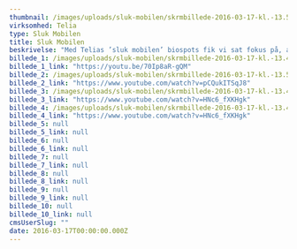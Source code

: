 ```yaml
---
thumbnail: /images/uploads/sluk-mobilen/skrmbillede-2016-03-17-kl.-13.50.46.png
virksomhed: Telia
type: Sluk Mobilen
title: Sluk Mobilen
beskrivelse: "Med Telias ’sluk mobilen’ biospots fik vi sat fokus på, at livet krævet et godt netværk – MEN at der skal være tid og plads til ro og fordybelse. F.eks. er det god stilat være offline, når du går i biografen. \n\n"
billede_1: /images/uploads/sluk-mobilen/skrmbillede-2016-03-17-kl.-13.48.19.png
billede_1_link: "https://youtu.be/70Ip8aR-gQM"
billede_2: /images/uploads/sluk-mobilen/skrmbillede-2016-03-17-kl.-13.58.08.png
billede_2_link: "https://www.youtube.com/watch?v=pCQukITSqJ8"
billede_3: /images/uploads/sluk-mobilen/skrmbillede-2016-03-17-kl.-13.46.55.png
billede_3_link: "https://www.youtube.com/watch?v=HNc6_fXKHgk"
billede_4: /images/uploads/sluk-mobilen/skrmbillede-2016-03-17-kl.-13.41.30.png
billede_4_link: "https://www.youtube.com/watch?v=HNc6_fXKHgk"
billede_5: null
billede_5_link: null
billede_6: null
billede_6_link: null
billede_7: null
billede_7_link: null
billede_8: null
billede_8_link: null
billede_9: null
billede_9_link: null
billede_10: null
billede_10_link: null
cmsUserSlug: ""
date: 2016-03-17T00:00:00.000Z
---
```


